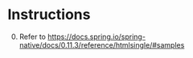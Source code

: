 # Instructions

0. Refer to <https://docs.spring.io/spring-native/docs/0.11.3/reference/htmlsingle/#samples>
